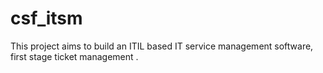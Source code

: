 csf_itsm
========

This project aims to build an ITIL based IT service management software, first stage ticket management
.
